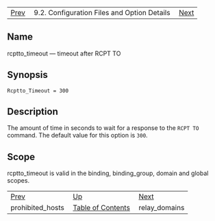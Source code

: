 |     |     |     |
| --- | --- | --- |
| [Prev](conf.ref.prohibited_hosts)  | 9.2. Configuration Files and Option Details |  [Next](conf.ref.relay_domains.php) |

<a name="conf.ref.rcptto_timeout"></a>
## Name

rcptto_timeout — timeout after RCPT TO

## Synopsis

`Rcptto_Timeout = 300`

<a name="idp11084768"></a>
## Description

The amount of time in seconds to wait for a response to the `RCPT TO` command. The default value for this option is `300`.

<a name="idp11087328"></a>
## Scope

rcptto_timeout is valid in the binding, binding_group, domain and global scopes.

|     |     |     |
| --- | --- | --- |
| [Prev](conf.ref.prohibited_hosts)  | [Up](conf.ref.files.php) |  [Next](conf.ref.relay_domains.php) |
| prohibited_hosts  | [Table of Contents](index) |  relay_domains |
